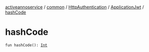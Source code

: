 [activeannoservice](../../../index.md) / [common](../../index.md) / [HttpAuthentication](../index.md) / [ApplicationJwt](index.md) / [hashCode](./hash-code.md)

# hashCode

`fun hashCode(): `[`Int`](https://kotlinlang.org/api/latest/jvm/stdlib/kotlin/-int/index.html)